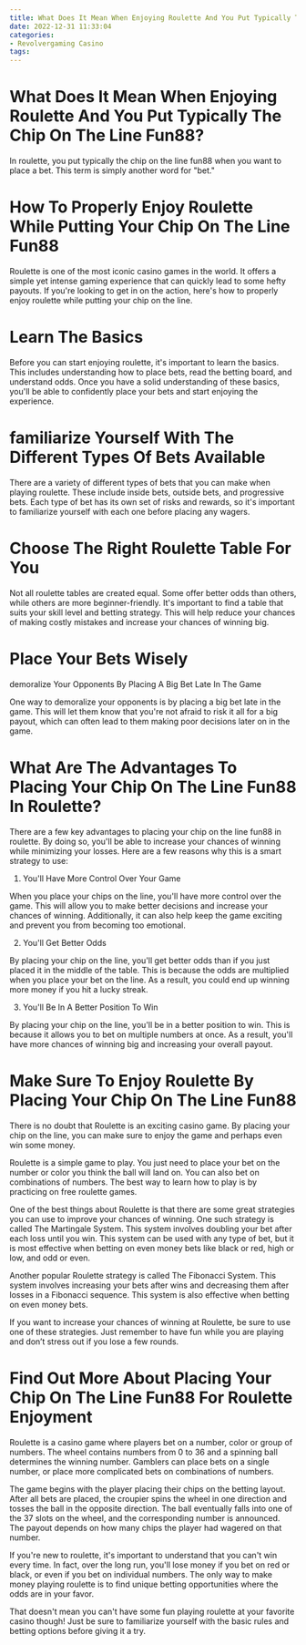 ```yaml
---
title: What Does It Mean When Enjoying Roulette And You Put Typically The Chip On The Line Fun88
date: 2022-12-31 11:33:04
categories:
- Revolvergaming Casino
tags:
---
```



#  What Does It Mean When Enjoying Roulette And You Put Typically The Chip On The Line Fun88?

In roulette, you put typically the chip on the line fun88 when you want to place a bet. This term is simply another word for "bet."

#  How To Properly Enjoy Roulette While Putting Your Chip On The Line Fun88

 Roulette is one of the most iconic casino games in the world. It offers a simple yet intense gaming experience that can quickly lead to some hefty payouts. If you're looking to get in on the action, here's how to properly enjoy roulette while putting your chip on the line.

# Learn The Basics

Before you can start enjoying roulette, it's important to learn the basics. This includes understanding how to place bets, read the betting board, and understand odds. Once you have a solid understanding of these basics, you'll be able to confidently place your bets and start enjoying the experience.

# familiarize Yourself With The Different Types Of Bets Available

There are a variety of different types of bets that you can make when playing roulette. These include inside bets, outside bets, and progressive bets. Each type of bet has its own set of risks and rewards, so it's important to familiarize yourself with each one before placing any wagers.

# Choose The Right Roulette Table For You

Not all roulette tables are created equal. Some offer better odds than others, while others are more beginner-friendly. It's important to find a table that suits your skill level and betting strategy. This will help reduce your chances of making costly mistakes and increase your chances of winning big.

# Place Your Bets Wisely
 demoralize Your Opponents By Placing A Big Bet Late In The Game

One way to demoralize your opponents is by placing a big bet late in the game. This will let them know that you're not afraid to risk it all for a big payout, which can often lead to them making poor decisions later on in the game.

#  What Are The Advantages To Placing Your Chip On The Line Fun88 In Roulette?

There are a few key advantages to placing your chip on the line fun88 in roulette. By doing so, you'll be able to increase your chances of winning while minimizing your losses. Here are a few reasons why this is a smart strategy to use:

1) You'll Have More Control Over Your Game

When you place your chips on the line, you'll have more control over the game. This will allow you to make better decisions and increase your chances of winning. Additionally, it can also help keep the game exciting and prevent you from becoming too emotional.

2) You'll Get Better Odds

By placing your chip on the line, you'll get better odds than if you just placed it in the middle of the table. This is because the odds are multiplied when you place your bet on the line. As a result, you could end up winning more money if you hit a lucky streak.

3) You'll Be In A Better Position To Win

By placing your chip on the line, you'll be in a better position to win. This is because it allows you to bet on multiple numbers at once. As a result, you'll have more chances of winning big and increasing your overall payout.

#  Make Sure To Enjoy Roulette By Placing Your Chip On The Line Fun88

There is no doubt that Roulette is an exciting casino game. By placing your chip on the line, you can make sure to enjoy the game and perhaps even win some money.

Roulette is a simple game to play. You just need to place your bet on the number or color you think the ball will land on. You can also bet on combinations of numbers. The best way to learn how to play is by practicing on free roulette games.

One of the best things about Roulette is that there are some great strategies you can use to improve your chances of winning. One such strategy is called The Martingale System. This system involves doubling your bet after each loss until you win. This system can be used with any type of bet, but it is most effective when betting on even money bets like black or red, high or low, and odd or even.

Another popular Roulette strategy is called The Fibonacci System. This system involves increasing your bets after wins and decreasing them after losses in a Fibonacci sequence. This system is also effective when betting on even money bets.

If you want to increase your chances of winning at Roulette, be sure to use one of these strategies. Just remember to have fun while you are playing and don’t stress out if you lose a few rounds.

#  Find Out More About Placing Your Chip On The Line Fun88 For Roulette Enjoyment

Roulette is a casino game where players bet on a number, color or group of numbers. The wheel contains numbers from 0 to 36 and a spinning ball determines the winning number. Gamblers can place bets on a single number, or place more complicated bets on combinations of numbers.

The game begins with the player placing their chips on the betting layout. After all bets are placed, the croupier spins the wheel in one direction and tosses the ball in the opposite direction. The ball eventually falls into one of the 37 slots on the wheel, and the corresponding number is announced. The payout depends on how many chips the player had wagered on that number.

If you're new to roulette, it's important to understand that you can't win every time. In fact, over the long run, you'll lose money if you bet on red or black, or even if you bet on individual numbers. The only way to make money playing roulette is to find unique betting opportunities where the odds are in your favor.

That doesn't mean you can't have some fun playing roulette at your favorite casino though! Just be sure to familiarize yourself with the basic rules and betting options before giving it a try.
